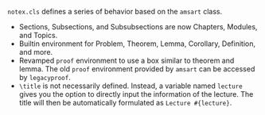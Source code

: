 `notex.cls` defines a series of behavior based on the `amsart` class.

* Sections, Subsections, and Subsubsections are now Chapters, Modules, and Topics.
* Builtin environment for Problem, Theorem, Lemma, Corollary, Definition, and more.
* Revamped `proof` environment to use a box similar to theorem and lemma. The old `proof` environment provided by `amsart` can be accessed by `legacyproof`.
* `\title` is not necessarily defined. Instead, a variable named `lecture` gives you the option to directly input the information of the lecture. The title will then be automatically formulated as `Lecture #{lecture}`.
